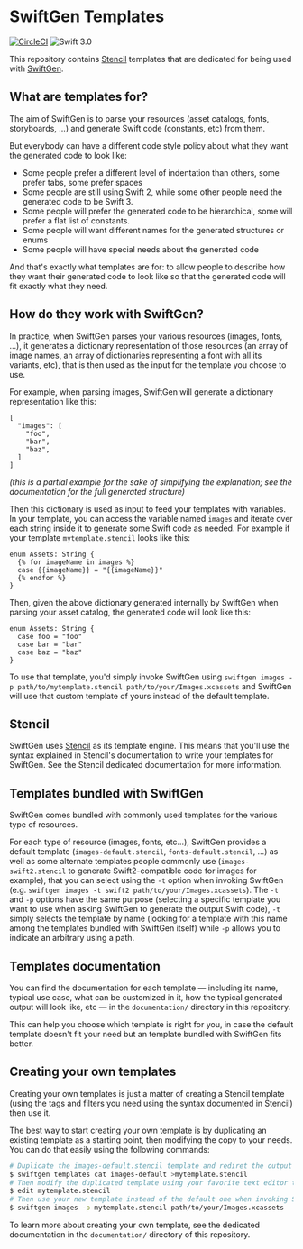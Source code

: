 # SwiftGen Templates

[![CircleCI](https://circleci.com/gh/SwiftGen/templates/tree/master.svg?style=svg)](https://circleci.com/gh/SwiftGen/templates/tree/master)
![Swift 3.0](https://img.shields.io/badge/Swift-3.0-orange.svg)

This repository contains [Stencil](https://github.com/kylef/Stencil) templates that are dedicated for being used with [SwiftGen](https://github.com/SwiftGen/swiftgen).

## What are templates for?

The aim of SwiftGen is to parse your resources (asset catalogs, fonts, storyboards, …) and generate Swift code (constants, etc) from them.

But everybody can have a different code style policy about what they want the generated code to look like:

* Some people prefer a different level of indentation than others, some prefer tabs, some prefer spaces
* Some people are still using Swift 2, while some other people need the generated code to be Swift 3.
* Some people will prefer the generated code to be hierarchical, some will prefer a flat list of constants.
* Some people will want different names for the generated structures or enums
* Some people will have special needs about the generated code

And that's exactly what templates are for: to allow people to describe how they want their generated code to look like so that the generated code will fit exactly what they need.

## How do they work with SwiftGen?

In practice, when SwiftGen parses your various resources (images, fonts, …), it generates a dictionary representation of those resources (an array of image names, an array of dictionaries representing a font with all its variants, etc), that is then used as the input for the template you choose to use.

For example, when parsing images, SwiftGen will generate a dictionary representation like this:

```
[
  "images": [
    "foo",
    "bar",
    "baz",
  ]
]
```

_(this is a partial example for the sake of simplifying the explanation; see the documentation for the full generated structure)_

Then this dictionary is used as input to feed your templates with variables. In your template, you can access the variable named `images` and iterate over each string inside it to generate some Swift code as needed. For example if your template `mytemplate.stencil` looks like this:

```
enum Assets: String {
  {% for imageName in images %}
  case {{imageName}} = "{{imageName}}"
  {% endfor %}
}
```

Then, given the above dictionary generated internally by SwiftGen when parsing your asset catalog, the generated code will look like this:

```
enum Assets: String {
  case foo = "foo"
  case bar = "bar"
  case baz = "baz"
}
```

To use that template, you'd simply invoke SwiftGen using `swiftgen images -p path/to/mytemplate.stencil path/to/your/Images.xcassets` and SwiftGen will use that custom template of yours instead of the default template.

## Stencil

SwiftGen uses [Stencil](https://github.com/kylef/Stencil) as its template engine.
This means that you'll use the syntax explained in Stencil's documentation to write your templates for SwiftGen.
See the Stencil dedicated documentation for more information.

## Templates bundled with SwiftGen

SwiftGen comes bundled with commonly used templates for the various type of resources.

For each type of resource (images, fonts, etc…), SwiftGen provides a default template (`images-default.stencil`, `fonts-default.stencil`, …) as well as some alternate templates people commonly use (`images-swift2.stencil` to generate Swift2-compatible code for images for example), that you can select using the `-t` option when invoking SwiftGen (e.g. `swiftgen images -t swift2 path/to/your/Images.xcassets`). The `-t` and `-p` options have the same purpose (selecting a specific template you want to use when asking SwiftGen to generate the output Swift code), `-t` simply selects the template by name (looking for a template with this name among the templates bundled with SwiftGen itself) while `-p` allows you to indicate an arbitrary using a path.

## Templates documentation

You can find the documentation for each template — including its name, typical use case, what can be customized in it, how the typical generated output will look like, etc — in the `documentation/` directory in this repository.

This can help you choose which template is right for you, in case the default template doesn't fit your need but an template bundled with SwiftGen fits better.

## Creating your own templates

Creating your own templates is just a matter of creating a Stencil template (using the tags and filters you need using the syntax documented in Stencil) then use it.

The best way to start creating your own template is by duplicating an existing template as a starting point, then modifying the copy to your needs. You can do that easily using the following commands:

```sh
# Duplicate the images-default.stencil template and rediret the output to a new mytemplate.stencil file
$ swiftgen templates cat images-default >mytemplate.stencil
# Then modify the duplicated template using your favorite text editor to tweat it to your needs
$ edit mytemplate.stencil
# Then use your new template instead of the default one when invoking SwiftGen
$ swiftgen images -p mytemplate.stencil path/to/your/Images.xcassets
```

To learn more about creating your own template, see the dedicated documentation in the `documentation/` directory of this repository.
